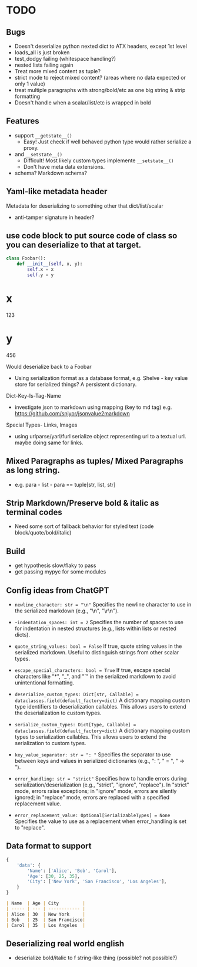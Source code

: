 # TODO

## Bugs

- Doesn't deserialize python nexted dict to ATX headers, except 1st level
- loads_all is just broken
- test_dodgy failing (whitespace handling?)
- nested lists failing again
- Treat more mixed content as tuple?
- strict mode to reject mixed content? (areas where no data expected or only 1 value)
- treat multiple paragraphs with strong/bold/etc as one big string & strip formatting
- Doesn't handle when a scalar/list/etc is wrapped in bold 

## Features

- support  `__getstate__()`
  - Easy! Just check if well behaved python type would rather serialize a proxy.
- and `__setstate__()`
  - Difficult! Most likely custom types implemente `__setstate__()`
  - Don't have meta data extensions.
- schema? Markdown schema?

## Yaml-like metadata header 

Metadata for deserializing to something other that dict/list/scalar
- anti-tamper signature in header?

## use code block to put source code of class so you can deserialize to that at target.


```python
class Foobar():
    def __init__(self, x, y):
        self.x = x
        self.y = y
```
# x
123
# y
456

Would deserialize back to a Foobar

- Using serialization format as a database format, e.g. Shelve - key value store for serialized things? A persistent dictionary.

Dict-Key-Is-Tag-Name
- investigate json to markdown using mapping (key to md tag) e.g. https://github.com/snjyor/jsonvalue2markdown

Special Types- Links, Images
- using urlparse/yarl/furl serialize object representing url to a textual url. maybe doing same for links.

## Mixed Paragraphs as tuples/ Mixed Paragraphs as long string.
- e.g. para - list - para == tuple[str, list,  str]

## Strip Markdown/Preserve bold & italic as terminal codes
- Need some sort of fallback behavior for styled text (code block/quote/bold/italic)

## Build
- get hypothesis slow/flaky to pass
- get passing mypyc for some modules

## Config ideas from ChatGPT

- `newline_character: str = "\n"`
  Specifies the newline character to use in the serialized markdown (e.g., "\\n", "\\r\\n").

- -`indentation_spaces: int = 2`
  Specifies the number of spaces to use for indentation in nested structures (e.g., lists within lists or nested dicts).

- `quote_string_values: bool = False`
  If true, quote string values in the serialized markdown. Useful to distinguish strings from other scalar types.

- `escape_special_characters: bool = True`
  If true, escape special characters like "\*", "\_", and "\`" in the serialized markdown to avoid unintentional formatting.

- `deserialize_custom_types: Dict[str, Callable] = dataclasses.field(default_factory=dict)`
  A dictionary mapping custom type identifiers to deserialization callables. This allows users to extend the deserialization to custom types.

- `serialize_custom_types: Dict[Type, Callable] = dataclasses.field(default_factory=dict)`
  A dictionary mapping custom types to serialization callables. This allows users to extend the serialization to custom types.

- `key_value_separator: str = ": "`
  Specifies the separator to use between keys and values in serialized dictionaries (e.g., ": ", " = ", " -> ").

- `error_handling: str = "strict"`
  Specifies how to handle errors during serialization/deserialization (e.g., "strict", "ignore", "replace"). In "strict" mode, errors raise exceptions; in "ignore" mode, errors are silently ignored; in "replace" mode, errors are replaced with a specified replacement value.

- `error_replacement_value: Optional[SerializableTypes] = None`
  Specifies the value to use as a replacement when error_handling is set to "replace".

## Data format to support

```python
{
    'data': {
        'Name': ['Alice', 'Bob', 'Carol'],
        'Age': [30, 25, 35],
        'City': ['New York', 'San Francisco', 'Los Angeles'],
    }
}
```

```markdown
| Name  | Age | City         |
| ----- | --- | ------------ |
| Alice | 30  | New York     |
| Bob   | 25  | San Francisco|
| Carol | 35  | Los Angeles  |
```

## Deserializing real world english

- deserialize bold/italic to f string-like thing (possible? not possible?)